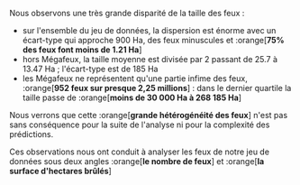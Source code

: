 


Nous observons une très grande disparité de la taille des feux :
* sur l'ensemble du jeu de données, la dispersion est énorme avec un écart-type qui approche 900 Ha, des feux minuscules et :orange[**75% des feux font moins de 1.21 Ha**]
* hors Mégafeux, la taille moyenne est divisée par 2 passant de 25.7 à 13.47 Ha ; l'écart-type est de 185 Ha
* les Mégafeux ne représentent qu'une partie infime des feux, :orange[**952 feux sur presque 2,25 millions**] : dans le dernier quartile la taille passe de :orange[**moins de 30 000 Ha à 268 185 Ha**]

Nous verrons que cette :orange[**grande hétérogénéité des feux**] n'est pas sans conséquence pour la suite de l'analyse ni pour la complexité des prédictions.

Ces observations nous ont conduit à analyser les feux de notre jeu de données sous deux angles :orange[**le nombre de feux**] et :orange[**la surface d'hectares brûlés**]

